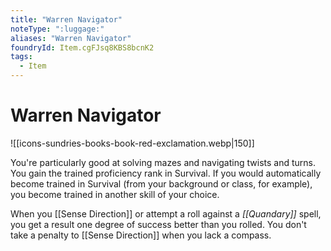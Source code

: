 ```yaml
---
title: "Warren Navigator"
noteType: ":luggage:"
aliases: "Warren Navigator"
foundryId: Item.cgFJsq8KBS8bcnK2
tags:
  - Item
---
```


# Warren Navigator
![[icons-sundries-books-book-red-exclamation.webp|150]]

You're particularly good at solving mazes and navigating twists and turns. You gain the trained proficiency rank in Survival. If you would automatically become trained in Survival (from your background or class, for example), you become trained in another skill of your choice.

When you [[Sense Direction]] or attempt a roll against a _[[Quandary]]_ spell, you get a result one degree of success better than you rolled. You don't take a penalty to [[Sense Direction]] when you lack a compass.
